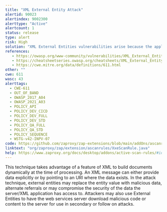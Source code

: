 ```yaml
---
title: "XML External Entity Attack"
alertid: 90023
alertindex: 9002300
alerttype: "Active"
alertcount: 1
status: release
type: alert
risk: High
solution: "XML External Entities vulnerabilities arise because the application's XML parsing library supports potentially dangerous XML features. To prevent XML External Entities vulnerabilities disable the resolution of external entities and the support for XInclude."
references:
   - https://owasp.org/www-community/vulnerabilities/XML_External_Entity_(XXE)_Processing
   - https://cheatsheetseries.owasp.org/cheatsheets/XML_External_Entity_Prevention_Cheat_Sheet.html
   - https://cwe.mitre.org/data/definitions/611.html
other: ""
cwe: 611
wasc: 43
alerttags: 
  - CWE-611
  - OUT_OF_BAND
  - OWASP_2017_A04
  - OWASP_2021_A03
  - POLICY_API
  - POLICY_DEV_CICD
  - POLICY_DEV_FULL
  - POLICY_DEV_STD
  - POLICY_QA_FULL
  - POLICY_QA_STD
  - POLICY_SEQUENCE
  - WSTG-v42-INPV-07
code: https://github.com/zaproxy/zap-extensions/blob/main/addOns/ascanrules/src/main/java/org/zaproxy/zap/extension/ascanrules/XxeScanRule.java
linktext: "org/zaproxy/zap/extension/ascanrules/XxeScanRule.java"
help: https://www.zaproxy.org/docs/desktop/addons/active-scan-rules/#id-90023
---
```

This technique takes advantage of a feature of XML to build documents dynamically at the time of processing. An XML message can either provide data explicitly or by pointing to an URI where the data exists. In the attack technique, external entities may replace the entity value with malicious data, alternate referrals or may compromise the security of the data the server/XML application has access to.
	Attackers may also use External Entities to have the web services server download malicious code or content to the server for use in secondary or follow on attacks.

